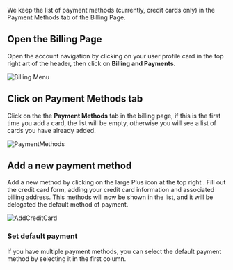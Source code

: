 <!-- DB -->

We keep the list of payment methods (currently, credit cards only) in the Payment Methods tab of the Billing Page.

## Open the Billing Page

Open the account navigation by clicking on your user profile card in the top right art of the header, then click on <i class="zmdi zmdi-card zmdi-hc-border"></i> **Billing and Payments**.

![Billing Menu](/images/BillingsMenuItem.png "Billing Menu Item")

## Click on Payment Methods tab

Click on the the <i class="zmdi zmdi-card zmdi-hc-border"></i> **Payment Methods** tab in the billing page, if this is the first time you add a card, the list will be empty, otherwise you will see a list of cards you have already added.

![PaymentMethods](/images/PaymentMethods.png "PaymentMethods")

## Add a new payment method

Add a new method by clicking on the large Plus icon at the top right <i class="zmdi zmdi-plus-circle zmdi-hc-border"></i>. Fill out the credit card form, adding your credit card information and associated billing address. This methods will now be shown in the list, and it will be delegated the default method of payment.

![AddCreditCard](/images/AddCreditCard.png "Add a credit card")

### Set default payment

If you have multiple payment methods, you can select the default payment method by selecting it in the first column.
